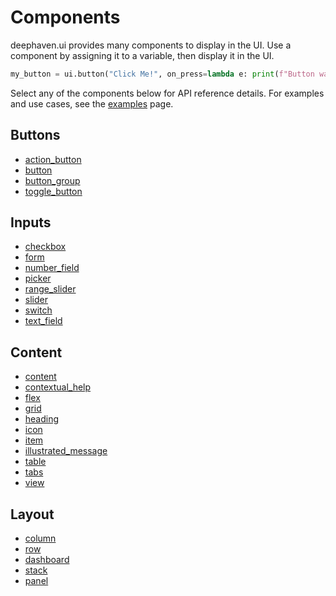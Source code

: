 # Components

deephaven.ui provides many components to display in the UI. Use a component by assigning it to a variable, then display it in the UI.

```python
my_button = ui.button("Click Me!", on_press=lambda e: print(f"Button was clicked! {e}"))
```

Select any of the components below for API reference details. For examples and use cases, see the [examples](../examples) page.

## Buttons

- [action_button](action_button.md)
- [button](button.md)
- [button_group](button_group.md)
- [toggle_button](toggle_button.md)

## Inputs

- [checkbox](checkbox.md)
- [form](form.md)
- [number_field](number_field.md)
- [picker](picker.md)
- [range_slider](range_slider.md)
- [slider](slider.md)
- [switch](switch.md)
- [text_field](text_field.md)

## Content

- [content](content.md)
- [contextual_help](contextual_help.md)
- [flex](flex.md)
- [grid](grid.md)
- [heading](heading.md)
- [icon](icon.md)
- [item](item.md)
- [illustrated_message](illustrated_message.md)
- [table](table.md)
- [tabs](tabs.md)
- [view](view.md)

## Layout

- [column](column.md)
- [row](row.md)
- [dashboard](dashboard.md)
- [stack](stack.md)
- [panel](panel.md)
